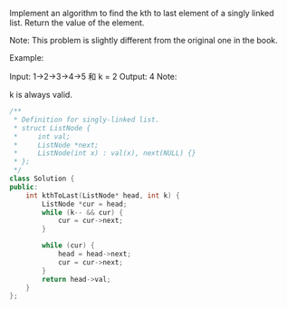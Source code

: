 Implement an algorithm to find the kth to last element of a singly linked list. Return the value of the element.

Note: This problem is slightly different from the original one in the book.

Example:

Input:  1->2->3->4->5 和 k = 2
Output:  4
Note:

k is always valid.



```cpp
/**
 * Definition for singly-linked list.
 * struct ListNode {
 *     int val;
 *     ListNode *next;
 *     ListNode(int x) : val(x), next(NULL) {}
 * };
 */
class Solution {
public:
    int kthToLast(ListNode* head, int k) {
        ListNode *cur = head;
        while (k-- && cur) {
            cur = cur->next;
        }

        while (cur) {
            head = head->next;
            cur = cur->next;
        }
        return head->val;
    }
};
```